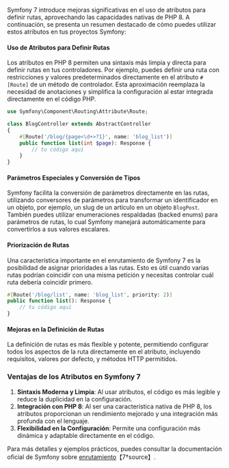 Symfony 7 introduce mejoras significativas en el uso de atributos para definir rutas, aprovechando las capacidades nativas de PHP 8. A continuación, se presenta un resumen destacado de cómo puedes utilizar estos atributos en tus proyectos Symfony:

#### Uso de Atributos para Definir Rutas

Los atributos en PHP 8 permiten una sintaxis más limpia y directa para definir rutas en tus controladores. Por ejemplo, puedes definir una ruta con restricciones y valores predeterminados directamente en el atributo `#[Route]` de un método de controlador. Esta aproximación reemplaza la necesidad de anotaciones y simplifica la configuración al estar integrada directamente en el código PHP.

```php
use Symfony\Component\Routing\Attribute\Route;

class BlogController extends AbstractController
{
    #[Route('/blog/{page<\d+>?1}', name: 'blog_list')]
    public function list(int $page): Response {
        // tu código aquí
    }
}
```

#### Parámetros Especiales y Conversión de Tipos

Symfony facilita la conversión de parámetros directamente en las rutas, utilizando conversores de parámetros para transformar un identificador en un objeto, por ejemplo, un slug de un artículo en un objeto `BlogPost`. También puedes utilizar enumeraciones respaldadas (backed enums) para parámetros de rutas, lo cual Symfony manejará automáticamente para convertirlos a sus valores escalares.

#### Priorización de Rutas

Una característica importante en el enrutamiento de Symfony 7 es la posibilidad de asignar prioridades a las rutas. Esto es útil cuando varias rutas podrían coincidir con una misma petición y necesitas controlar cuál ruta debería coincidir primero.

```php
#[Route('/blog/list', name: 'blog_list', priority: 2)]
public function list(): Response {
    // tu código aquí
}
```

#### Mejoras en la Definición de Rutas

La definición de rutas es más flexible y potente, permitiendo configurar todos los aspectos de la ruta directamente en el atributo, incluyendo requisitos, valores por defecto, y métodos HTTP permitidos.

### Ventajas de los Atributos en Symfony 7

1. **Sintaxis Moderna y Limpia**: Al usar atributos, el código es más legible y reduce la duplicidad en la configuración.
2. **Integración con PHP 8**: Al ser una característica nativa de PHP 8, los atributos proporcionan un rendimiento mejorado y una integración más profunda con el lenguaje.
3. **Flexibilidad en la Configuración**: Permite una configuración más dinámica y adaptable directamente en el código.

Para más detalles y ejemplos prácticos, puedes consultar la documentación oficial de Symfony sobre [enrutamiento](https://symfony.com/doc/current/routing.html)【7†source】.